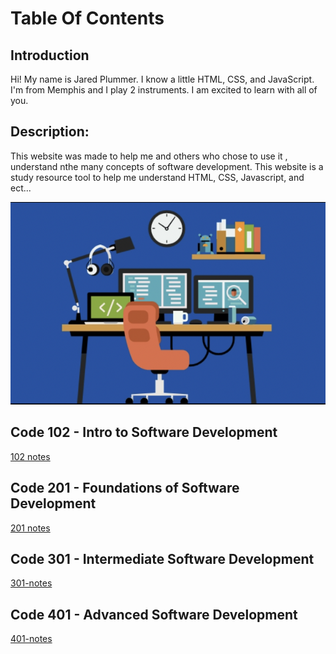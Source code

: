 # Table Of Contents

## Introduction

Hi! My name is Jared Plummer. I know a little HTML, CSS, and JavaScript. I'm from Memphis and I play 2 instruments. I am excited to learn with all of you.

## Description:

This website was made to help me and others who chose to use it , understand nthe many concepts of software development. This website is a study resource tool to help me understand HTML, CSS, Javascript, and ect...

![Picture of a desk with computers on it](Computers.png)

## Code 102 - Intro to Software Development

[102 notes](102-reading-notes/README.md)

## Code 201 - Foundations of Software Development

[201 notes](201-notes/README.md)

## Code 301 - Intermediate Software Development

[301-notes](301-notes/README.md)

## Code 401 - Advanced Software Development

[401-notes](401-notes/README.md)
